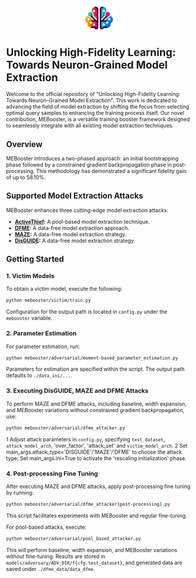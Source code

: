 <p align="center">
  <img src="mebooster.png" width="80" alt="Logo">
</p>

# **Unlocking High-Fidelity Learning: Towards Neuron-Grained Model Extraction**

Welcome to the official repository of "Unlocking High-Fidelity Learning: Towards Neuron-Grained Model Extraction". This work is dedicated to advancing the field of model extraction by shifting the focus from selecting optimal query samples to enhancing the training process itself. Our novel contribution, MEBooster, is a versatile training booster framework designed to seamlessly integrate with all existing model extraction techniques.

## **Overview**

MEBooster introduces a two-phased approach: an initial bootstrapping phase followed by a constrained gradient backpropagation phase in post-processing. This methodology has demonstrated a significant fidelity gain of up to 58.10%.

## **Supported Model Extraction Attacks**

MEBooster enhances three cutting-edge model extraction attacks:

- **[ActiveThief](https://github.com/gopalaniyengar/activethief):** A pool-based model extraction technique.
- **[DFME](https://github.com/cake-lab/datafree-model-extraction):** A data-free model extraction approach.
- **[MAZE](https://github.com/sanjaykariyappa/MAZE):** A data-free model extraction strategy.
- **[DisGUIDE](https://github.com/lin-tan/disguide):** A data-free model extraction strategy.
## **Getting Started**

### 1. Victim Models

To obtain a victim model, execute the following:

```bash
python mebooster/victim/train.py
```

Configuration for the output path is located in `config.py` under the `mebooster` variable.

### 2. Parameter Estimation

For parameter estimation, run:

```bash
python mebooster/adversarial/moment-based_parameter_estimation.py
```

Parameters for estimation are specified within the script. The output path defaults to `./data_ini/...`.

### 3. Executing DisGUIDE, MAZE and DFME Attacks

To perform MAZE and DFME attacks, including baseline, width expansion, and MEBooster variations without constrained gradient backpropagation, use:

```bash
python mebooster/adversarial/dfme_attacker.py
```
1 Adjust attack parameters in `config.py`, specifying `test_dataset`, `attack_model_arch`, 'over_factor', 'attack_set' and `victim_model_arch`.
2 Set main_args.attack_type='DISGUIDE'/'MAZE'/'DFME' to choose the attack type; Set main_args.ini=True to activate the 'rescaling initialization' phase.

### 4. Post-processing Fine Tuning

After executing MAZE and DFME attacks, apply post-processing fine tuning by running:

```bash
python mebooster/adversarial/dfme_attacker(post-processing).py
```

This script facilitates experiments with MEBooster and regular fine-tuning.

For pool-based attacks, execute:

```bash
python mebooster/adversarial/pool_based_attacker.py
```

This will perform baseline, width expansion, and MEBooster variations without fine-tuning. Results are stored in `models/adversary/ADV_DIR/f{cfg.test_dataset}`, and generated data are saved under `./dfme_data/data_dfme`.

